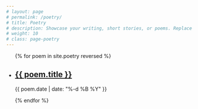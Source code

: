```yaml
---
# layout: page
# permalink: /poetry/
# title: Poetry
# description: Showcase your writing, short stories, or poems. Replace this text with your description.
# weight: 10
# class: page-poetry
---
```


<ul class="post-list">
{% for poem in site.poetry reversed %}
    <li>
        <h2><a class="poem-title" href="{{ poem.url | prepend: site.baseurl }}">{{ poem.title }}</a></h2>
        <p class="post-meta">{{ poem.date | date: "%-d %B %Y" }}</p>
      </li>
{% endfor %}
</ul>
